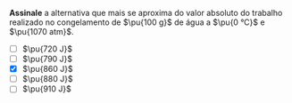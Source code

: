 **Assinale** a alternativa que mais se aproxima do valor absoluto do trabalho realizado no congelamento de $\pu{100 g}$ de água a $\pu{0 °C}$  e $\pu{1070 atm}$.

- [ ] $\pu{720 J}$
- [ ] $\pu{790 J}$
- [x] $\pu{860 J}$
- [ ] $\pu{880 J}$
- [ ] $\pu{910 J}$
